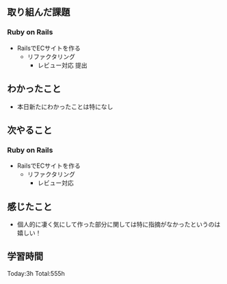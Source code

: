 ## 取り組んだ課題
### Ruby on Rails
- RailsでECサイトを作る
  - リファクタリング
    - レビュー対応 提出
## わかったこと
- 本日新たにわかったことは特になし
## 次やること
### Ruby on Rails
- RailsでECサイトを作る
  - リファクタリング
    - レビュー対応
## 感じたこと
- 個人的に凄く気にして作った部分に関しては特に指摘がなかったというのは嬉しい！
## 学習時間
Today:3h Total:555h